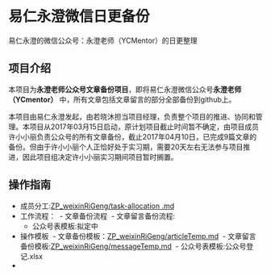 # 易仁永澄微信日更备份
易仁永澄的微信公众号：永澄老师（YCMentor）的日更整理

## 项目介绍

本项目为**永澄老师公众号文章备份项目**，即将易仁永澄微信公众号**永澄老师（YCmentor）** 中，所有文章包括文章留言的部分全部备份到github上。

本项目由易仁永澄发起，由若晓沐担当项目经理，负责整个项目的推进、协同和管理。本项目从2017年03月15日启动，原计划项目截止时间暂不确定，由项目成员许小小丽负责公众号的所有文章备份，截止2017年04月10日，已完成9篇文章的备份。但由于许小小丽个人正恰好处于实习期，需要20天左右无法参与项目推进，因此项目组决定许小小丽实习期间项目暂时搁置。

## 操作指南

- 成员分工:[ZP_weixinRiGeng/task-allocation .md](https://github.com/runwithcc/ZP_weixinRiGeng/blob/master/task-allocation%20.md)
- 工作流程：
  - 文章备份流程
  - 文章留言备份流程:
  - 公众号表模板:拟定中
- 操作模板
  - 文章备份模板：[ZP_weixinRiGeng/articleTemp.md](https://github.com/runwithcc/ZP_weixinRiGeng/blob/master/articleTemp.md)
  - 文章留言备份模板:[ZP_weixinRiGeng/messageTemp.md](https://github.com/runwithcc/ZP_weixinRiGeng/blob/master/messageTemp.md)
  - 公众号表模板:公众号登记.xlsx
- 

